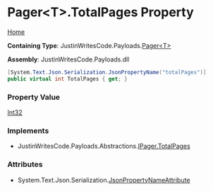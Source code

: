 # Pager\<T\>\.TotalPages Property

[Home](../../../README.md)

**Containing Type**: JustinWritesCode\.Payloads\.[Pager\<T\>](../README.md)

**Assembly**: JustinWritesCode\.Payloads\.dll

```csharp
[System.Text.Json.Serialization.JsonPropertyName("totalPages")]
public virtual int TotalPages { get; }
```

### Property Value

[Int32](https://docs.microsoft.com/en-us/dotnet/api/system.int32)

### Implements

* JustinWritesCode\.Payloads\.Abstractions\.[IPager.TotalPages](../../Abstractions/IPager/TotalPages/README.md)

### Attributes

* System\.Text\.Json\.Serialization\.[JsonPropertyNameAttribute](https://docs.microsoft.com/en-us/dotnet/api/system.text.json.serialization.jsonpropertynameattribute)

